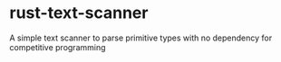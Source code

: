 # rust-text-scanner
A simple text scanner to parse primitive types with no dependency for competitive programming 
